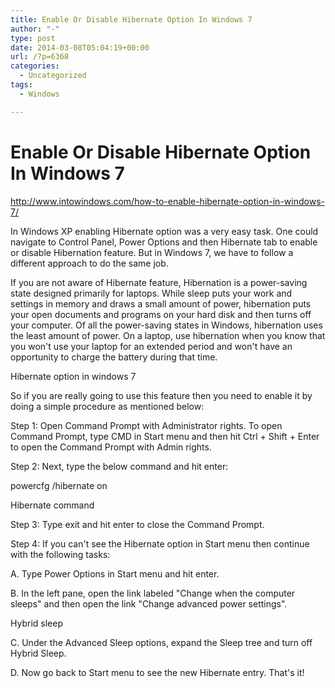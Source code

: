 ```yaml
---
title: Enable Or Disable Hibernate Option In Windows 7
author: "-"
type: post
date: 2014-03-08T05:04:19+00:00
url: /?p=6368
categories:
  - Uncategorized
tags:
  - Windows

---
```

# Enable Or Disable Hibernate Option In Windows 7
http://www.intowindows.com/how-to-enable-hibernate-option-in-windows-7/

In Windows XP enabling Hibernate option was a very easy task. One could navigate to Control Panel, Power Options and then Hibernate tab to enable or disable Hibernation feature. But in Windows 7, we have to follow a different approach to do the same job.


If you are not aware of Hibernate feature, Hibernation is a power-saving state designed primarily for laptops. While sleep puts your work and settings in memory and draws a small amount of power, hibernation puts your open documents and programs on your hard disk and then turns off your computer. Of all the power-saving states in Windows, hibernation uses the least amount of power. On a laptop, use hibernation when you know that you won't use your laptop for an extended period and won't have an opportunity to charge the battery during that time.


Hibernate option in windows 7


So if you are really going to use this feature then you need to enable it by doing a simple procedure as mentioned below:


Step 1: Open Command Prompt with Administrator rights. To open Command Prompt, type CMD in Start menu and then hit Ctrl + Shift + Enter to open the Command Prompt with Admin rights.


Step 2: Next, type the below command and hit enter:


powercfg /hibernate on


Hibernate command


Step 3: Type exit and hit enter to close the Command Prompt.


Step 4: If you can't see the Hibernate option in Start menu then continue with the following tasks:


A. Type Power Options in Start menu and hit enter.


B. In the left pane, open the link labeled "Change when the computer sleeps" and then open the link "Change advanced power settings".


Hybrid sleep


C. Under the Advanced Sleep options, expand the Sleep tree and turn off Hybrid Sleep.


D. Now go back to Start menu to see the new Hibernate entry. That's it!